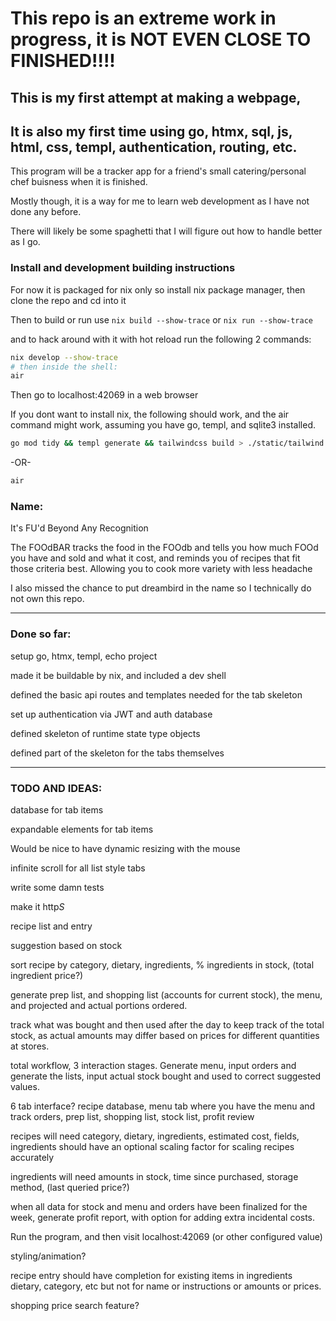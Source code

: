 # This repo is an extreme work in progress, it is NOT EVEN CLOSE TO FINISHED!!!!

## This is my first attempt at making a webpage,
## It is also my first time using go, htmx, sql, js, html, css, templ, authentication, routing, etc.

This program will be a tracker app for a friend's small catering/personal chef buisness when it is finished.

Mostly though, it is a way for me to learn web development as I have not done any before.

There will likely be some spaghetti that I will figure out how to handle better as I go.

### Install and development building instructions

For now it is packaged for nix only so install nix package manager, then clone the repo and cd into it

Then to build or run use ```nix build --show-trace``` or ```nix run --show-trace```

and to hack around with it with hot reload run the following 2 commands:

```bash
nix develop --show-trace
# then inside the shell:
air
```
Then go to localhost:42069 in a web browser

If you dont want to install nix, the following should work, and the air command might work, assuming you have go, templ, and sqlite3 installed.
```bash
go mod tidy && templ generate && tailwindcss build > ./static/tailwind.css && go build -o dist/FOOdBAR ./cmd/FOOdBAR/main.go
```
-OR-
```bash
air
```

### Name:

It's FU'd Beyond Any Recognition

The FOOdBAR tracks the food in the FOOdb and tells you how much FOOd you have and sold and what it cost,
and reminds you of recipes that fit those criteria best. Allowing you to cook more variety with less headache

I also missed the chance to put dreambird in the name so I technically do not own this repo.

---

### Done so far:

setup go, htmx, templ, echo project

made it be buildable by nix, and included a dev shell

defined the basic api routes and templates needed for the tab skeleton

set up authentication via JWT and auth database

defined skeleton of runtime state type objects

defined part of the skeleton for the tabs themselves

---

### TODO AND IDEAS:
database for tab items

expandable elements for tab items

Would be nice to have dynamic resizing with the mouse

infinite scroll for all list style tabs

write some damn tests

make it http*S*

recipe list and entry

suggestion based on stock

sort recipe by category, dietary, ingredients, % ingredients in stock, (total ingredient price?)

generate prep list, and shopping list (accounts for current stock), the menu, and projected and actual portions ordered.

track what was bought and then used after the day to keep track of the total stock, as actual amounts may differ based on prices for different quantities at stores.

total workflow, 3 interaction stages. Generate menu, input orders and generate the lists, input actual stock bought and used to correct suggested values.

6 tab interface? recipe database, menu tab where you have the menu and track orders, prep list, shopping list, stock list, profit review

recipes will need category, dietary, ingredients, estimated cost, fields, ingredients should have an optional scaling factor for scaling recipes accurately

ingredients will need amounts in stock, time since purchased, storage method, (last queried price?)

when all data for stock and menu and orders have been finalized for the week, generate profit report, with option for adding extra incidental costs.

Run the program, and then visit localhost:42069 (or other configured value)

styling/animation?

recipe entry should have completion for existing items in ingredients dietary, category, etc but not for name or instructions or amounts or prices.

shopping price search feature?


